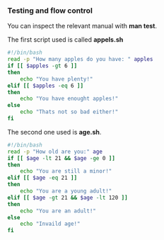 ### Testing and flow control

You can inspect the relevant manual with **man test**.

The first script used is called **appels.sh**

``` bash
#!/bin/bash
read -p "How many apples do you have: " apples
if [[ $apples -gt 6 ]]
then
	echo "You have plenty!"
elif [[ $apples -eq 6 ]]
then
	echo "You have enought apples!"
else
	echo "Thats not so bad either!"
fi
```

The second one used is **age.sh**.

``` bash
#!/bin/bash
read -p "How old are you:" age
if [[ $age -lt 21 && $age -ge 0 ]]
then
	echo "You are still a minor!"
elif [[ $age -eq 21 ]]
then 
	echo "You are a young adult!"
elif [[ $age -gt 21 && $age -lt 120 ]]
then
	echo "You are an adult!"
else
	echo "Invaild age!"
fi
```